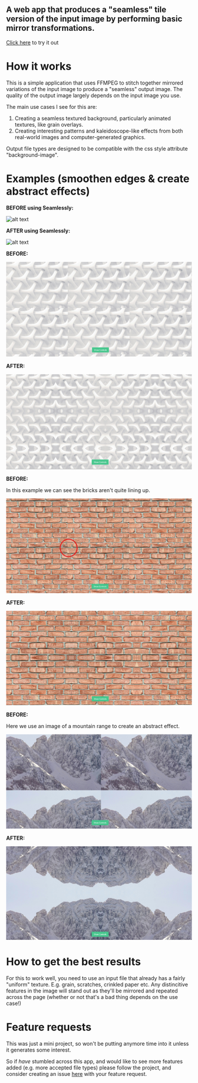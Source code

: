 ## A web app that produces a "seamless" tile version of the input image by performing basic mirror transformations.

[Click here](http://seamlessly.vincemaina.co.uk) to try it out

# How it works

This is a simple application that uses FFMPEG to stitch together mirrored variations of the input image to produce a "seamless" output image. The quality of the output image largely depends on the input image you use.

The main use cases I see for this are:

1. Creating a seamless textured background, particularly animated textures, like grain overlays.
1. Creating interesting patterns and kaleidoscope-like effects from both real-world images and computer-generated graphics.

Output file types are designed to be compatible with the css style attribute "background-image".

# Examples (smoothen edges & create abstract effects)

**BEFORE using Seamlessly:**

![alt text](before.gif)

**AFTER using Seamlessly:**

![alt text](after.gif)

**BEFORE:**

![alt text](image.png)

**AFTER:**

![alt text](image-1.png)


**BEFORE:**

In this example we can see the bricks aren't quite lining up.

![alt text](image-2.png)


**AFTER:**

![alt text](image-3.png)


**BEFORE:**

Here we use an image of a mountain range to create an abstract effect.

![alt text](image-4.png)

**AFTER:**

![alt text](image-5.png)


# How to get the best results

For this to work well, you need to use an input file that already has a fairly "uniform" texture. E.g. grain, scratches, crinkled paper etc. Any distincitive features in the image will stand out as they'll be mirrored and repeated across the page (whether or not that's a bad thing depends on the use case!)


# Feature requests

This was just a mini project, so won't be putting anymore time into it unless it generates some interest.

So if *have* stumbled across this app, and would like to see more features added (e.g. more accepted file types) please follow the project, and consider creating an issue [here](https://github.com/vchapandrews/seamlessly/issues) with your feature request.